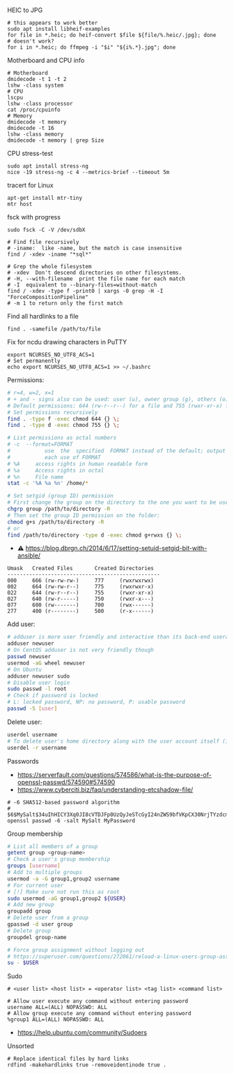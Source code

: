 HEIC to JPG
```shell
# this appears to work better
sudo apt install libheif-examples
for file in *.heic; do heif-convert $file ${file/%.heic/.jpg}; done
# doesn't work?
for i in *.heic; do ffmpeg -i "$i" "${i%.*}.jpg"; done
```

Motherboard and CPU info
```shell
# Motherboard
dmidecode -t 1 -t 2
lshw -class system
# CPU
lscpu
lshw -class processor
cat /proc/cpuinfo
# Memory
dmidecode -t memory
dmidecode -t 16
lshw -class memory
dmidecode -t memory | grep Size
```
CPU stress-test
```shell
sudo apt install stress-ng
nice -19 stress-ng -c 4 --metrics-brief --timeout 5m
```

tracert for Linux
```
apt-get install mtr-tiny
mtr host
```
fsck with progress
```
sudo fsck -C -V /dev/sdbX
```

```shell
# Find file recursively
# -iname:  like -name, but the match is case insensitive
find / -xdev -iname "*sql*"

# Grep the whole filesystem
# -xdev  Don't descend directories on other filesystems.
# -H, --with-filename  print the file name for each match
# -I  equivalent to --binary-files=without-match
find / -xdev -type f -print0 | xargs -0 grep -H -I "ForceCompositionPipeline"
# -m 1 to return only the first match
```

Find all hardlinks to a file
```shell
find . -samefile /path/to/file 
```

Fix for ncdu drawing characters in PuTTY
```shell
export NCURSES_NO_UTF8_ACS=1
# Set permanently
echo export NCURSES_NO_UTF8_ACS=1 >> ~/.bashrc
```

Permissions:
```bash
# r=4, w=2, x=1
# + and - signs also can be used: user (u), owner group (g), others (o), and all users (a)
# Default permissions: 644 (rw-r--r--) for a file and 755 (rwxr-xr-x) for a directory
# Set permissions recursively
find . -type f -exec chmod 644 {} \;
find . -type d -exec chmod 755 {} \;

# List permissions as octal numbers
# -c  --format=FORMAT
#           use  the  specified  FORMAT instead of the default; output a newline after
#           each use of FORMAT
# %A     access rights in human readable form
# %a     Access rights in octal
# %n     File name
stat -c '%A %a %n' /home/*

# Set setgid (group ID) permission
# First change the group on the directory to the one you want to be used as the default:
chgrp group /path/to/directory -R
# Then set the group ID permission on the folder:
chmod g+s /path/to/directory -R
# or
find /path/to/directory -type d -exec chmod g+rwxs {} \;
```
* :warning: https://blog.dbrgn.ch/2014/6/17/setting-setuid-setgid-bit-with-ansible/

```
Umask   Created Files       Created Directories
-------------------------------------------------
000     666 (rw-rw-rw-)     777     (rwxrwxrwx)
002     664 (rw-rw-r--)     775     (rwxrwxr-x)
022     644 (rw-r--r--)     755     (rwxr-xr-x)
027     640 (rw-r-----)     750     (rwxr-x---)
077     600 (rw-------)     700     (rwx------)
277     400 (r--------)     500     (r-x------)
```

Add user:
``` bash
# adduser is more user friendly and interactive than its back-end useradd
adduser newuser
# On CentOS adduser is not very friendly though
passwd newuser
usermod -aG wheel newuser
# On Ubuntu
adduser newuser sudo
# Disable user login
sudo passwd -l root
# Check if password is locked
# L: locked password, NP: no password, P: usable password
passwd -S [user]
```
Delete user:
``` bash
userdel username
# To delete user's home directory along with the user account itself (includes mail spool /var/mail/username)
userdel -r username
```
Passwords<br>
* https://serverfault.com/questions/574586/what-is-the-purpose-of-openssl-passwd/574590#574590
* https://www.cyberciti.biz/faq/understanding-etcshadow-file/
```shell
# -6 SHA512-based password algorithm
# $6$MySalt$34uIhHICY3Xq0JI8cVTDJFp0UzQyJeSTcGyI24nZWS9bfVKpCX30NrjTYzdcmFefEqPQLDL5hBh.Dka.JBSSa0
openssl passwd -6 -salt MySalt MyPassword
```
Group membership
``` bash
# List all members of a group
getent group <group-name>
# Check a user's group membership
groups [username]
# Add to multiple groups
usermod -a -G group1,group2 username
# For current user
# [!] Make sure not run this as root
sudo usermod -aG group1,group2 ${USER}
# Add new group
groupadd group
# Delete user from a group
gpasswd -d user group
# Delete group
groupdel group-name

# Force group assignment without logging out
# https://superuser.com/questions/272061/reload-a-linux-users-group-assignments-without-logging-out
su - $USER
```
Sudo

```
# <user list> <host list> = <operator list> <tag list> <command list>

# Allow user execute any command without entering password
username ALL=(ALL) NOPASSWD: ALL
# Allow group execute any command without entering password
%group1	ALL=(ALL) NOPASSWD: ALL
```
* https://help.ubuntu.com/community/Sudoers

Unsorted
```
# Replace identical files by hard links
rdfind -makehardlinks true -removeidentinode true .
```
